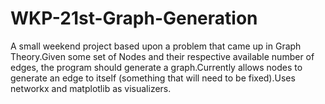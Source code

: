 # WKP-21st-Graph-Generation
A small weekend project based upon a problem that came up in Graph Theory.Given some set of Nodes and their respective available number of edges, the program should generate a graph.Currently allows nodes to generate an edge to itself (something that will need to be fixed).Uses networkx and matplotlib as visualizers. 
